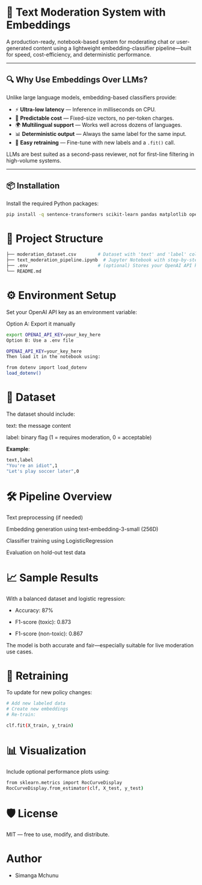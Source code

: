 # 🧠 Text Moderation System with Embeddings

A production-ready, notebook-based system for moderating chat or user-generated content using a lightweight embedding-classifier pipeline—built for speed, cost-efficiency, and deterministic performance.

---

## 🔍 Why Use Embeddings Over LLMs?

Unlike large language models, embedding-based classifiers provide:

- ⚡ **Ultra-low latency** — Inference in milliseconds on CPU.
- 💸 **Predictable cost** — Fixed-size vectors, no per-token charges.
- 🌍 **Multilingual support** — Works well across dozens of languages.
- 📊 **Deterministic output** — Always the same label for the same input.
- 🔁 **Easy retraining** — Fine-tune with new labels and a `.fit()` call.

LLMs are best suited as a second-pass reviewer, not for first-line filtering in high-volume systems.

---

## 📦 Installation

Install the required Python packages:

```bash
pip install -q sentence-transformers scikit-learn pandas matplotlib openai tqdm
```
# 📁 Project Structure
```bash
├── moderation_dataset.csv        # Dataset with 'text' and 'label' columns
├── text_moderation_pipeline.ipynb  # Jupyter Notebook with step-by-step code
├── .env                          # (optional) Stores your OpenAI API key
└── README.md
```
# ⚙️ Environment Setup

Set your OpenAI API key as an environment variable:

Option A: Export it manually

```bash
export OPENAI_API_KEY=your_key_here
Option B: Use a .env file
```
```bash
OPENAI_API_KEY=your_key_here
Then load it in the notebook using:
```

```bash
from dotenv import load_dotenv
load_dotenv()
```
# 🧪 Dataset

The dataset should include:

text: the message content

label: binary flag (1 = requires moderation, 0 = acceptable)

**Example**:
```bash
text,label
"You're an idiot",1
"Let's play soccer later",0
```
# 🛠️ Pipeline Overview

Text preprocessing (if needed)

Embedding generation using text-embedding-3-small (256D)

Classifier training using LogisticRegression

Evaluation on hold-out test data

# 📈 Sample Results

With a balanced dataset and logistic regression:

- Accuracy: 87%

- F1-score (toxic): 0.873

- F1-score (non-toxic): 0.867

The model is both accurate and fair—especially suitable for live moderation use cases.

# 🔁 Retraining

To update for new policy changes:

```bash
# Add new labeled data
# Create new embeddings
# Re-train:
```

```bash
clf.fit(X_train, y_train)
```
# 📊 Visualization
Include optional performance plots using:

```bash
from sklearn.metrics import RocCurveDisplay
RocCurveDisplay.from_estimator(clf, X_test, y_test)
```

# 🛡️ License

MIT — free to use, modify, and distribute.

#  Author
- Simanga Mchunu
